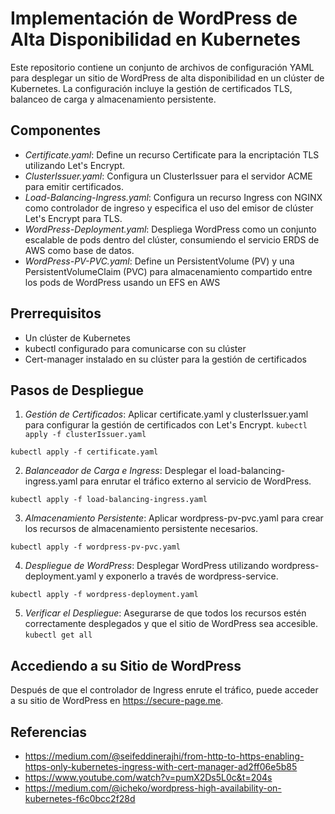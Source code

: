 # Implementación de WordPress de Alta Disponibilidad en Kubernetes

Este repositorio contiene un conjunto de archivos de configuración YAML para desplegar un sitio de WordPress de alta disponibilidad en un clúster de Kubernetes. La configuración incluye la gestión de certificados TLS, balanceo de carga y almacenamiento persistente.

## Componentes

- *Certificate.yaml*: Define un recurso Certificate para la encriptación TLS utilizando Let's Encrypt.
- *ClusterIssuer.yaml*: Configura un ClusterIssuer para el servidor ACME para emitir certificados.
- *Load-Balancing-Ingress.yaml*: Configura un recurso Ingress con NGINX como controlador de ingreso y especifica el uso del emisor de clúster Let's Encrypt para TLS.
- *WordPress-Deployment.yaml*: Despliega WordPress como un conjunto escalable de pods dentro del clúster, consumiendo el servicio ERDS de AWS como base de datos.
- *WordPress-PV-PVC.yaml*: Define un PersistentVolume (PV) y una PersistentVolumeClaim (PVC) para almacenamiento compartido entre los pods de WordPress usando un EFS en AWS

## Prerrequisitos

- Un clúster de Kubernetes
- kubectl configurado para comunicarse con su clúster
- Cert-manager instalado en su clúster para la gestión de certificados

## Pasos de Despliegue

1. *Gestión de Certificados*: Aplicar certificate.yaml y clusterIssuer.yaml para configurar la gestión de certificados con Let's Encrypt.
```kubectl apply -f clusterIssuer.yaml```

```kubectl apply -f certificate.yaml```
    

2. *Balanceador de Carga e Ingress*: Desplegar el load-balancing-ingress.yaml para enrutar el tráfico externo al servicio de WordPress.

```kubectl apply -f load-balancing-ingress.yaml```
    

3. *Almacenamiento Persistente*: Aplicar wordpress-pv-pvc.yaml para crear los recursos de almacenamiento persistente necesarios.

```kubectl apply -f wordpress-pv-pvc.yaml```
    

4. *Despliegue de WordPress*: Desplegar WordPress utilizando wordpress-deployment.yaml y exponerlo a través de wordpress-service.

```kubectl apply -f wordpress-deployment.yaml```
    

5. *Verificar el Despliegue*: Asegurarse de que todos los recursos estén correctamente desplegados y que el sitio de WordPress sea accesible.
```kubectl get all```
    

## Accediendo a su Sitio de WordPress

Después de que el controlador de Ingress enrute el tráfico, puede acceder a su sitio de WordPress en https://secure-page.me.

## Referencias

* https://medium.com/@seifeddinerajhi/from-http-to-https-enabling-https-only-kubernetes-ingress-with-cert-manager-ad2ff06e5b85
* https://www.youtube.com/watch?v=pumX2Ds5L0c&t=204s
* https://medium.com/@icheko/wordpress-high-availability-on-kubernetes-f6c0bcc2f28d